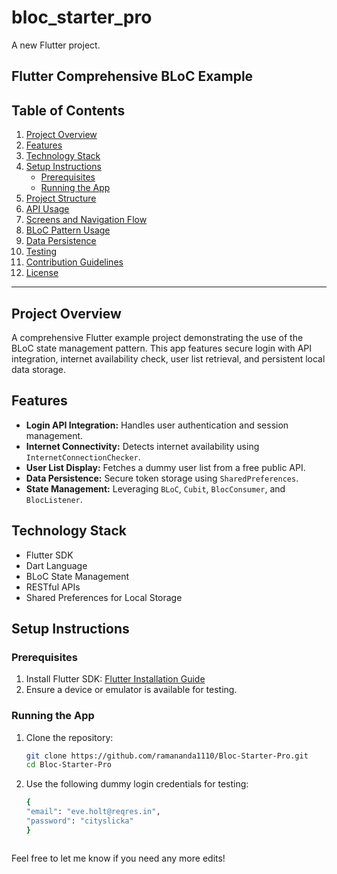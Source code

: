 # bloc_starter_pro

A new Flutter project.

## **Flutter Comprehensive BLoC Example**

## **Table of Contents**
1. [Project Overview](#project-overview)
2. [Features](#features)
3. [Technology Stack](#technology-stack)
4. [Setup Instructions](#setup-instructions)
   - [Prerequisites](#prerequisites)
   - [Running the App](#running-the-app)
5. [Project Structure](#project-structure)
6. [API Usage](#api-usage)
7. [Screens and Navigation Flow](#screens-and-navigation-flow)
8. [BLoC Pattern Usage](#bloc-pattern-usage)
9. [Data Persistence](#data-persistence)
10. [Testing](#testing)
11. [Contribution Guidelines](#contribution-guidelines)
12. [License](#license)

---

## **Project Overview**
A comprehensive Flutter example project demonstrating the use of the BLoC state management pattern. This app features secure login with API integration, internet availability check, user list retrieval, and persistent local data storage.

## **Features**
- **Login API Integration:** Handles user authentication and session management.
- **Internet Connectivity:** Detects internet availability using `InternetConnectionChecker`.
- **User List Display:** Fetches a dummy user list from a free public API.
- **Data Persistence:** Secure token storage using `SharedPreferences`.
- **State Management:** Leveraging `BLoC`, `Cubit`, `BlocConsumer`, and `BlocListener`.

## **Technology Stack**
- Flutter SDK
- Dart Language
- BLoC State Management
- RESTful APIs
- Shared Preferences for Local Storage

## **Setup Instructions**

### **Prerequisites**
1. Install Flutter SDK: [Flutter Installation Guide](https://flutter.dev/docs/get-started/install)
2. Ensure a device or emulator is available for testing.

### **Running the App**
1. Clone the repository:
   ```bash
   git clone https://github.com/ramananda1110/Bloc-Starter-Pro.git
   cd Bloc-Starter-Pro

2. Use the following dummy login credentials for testing:
   ```bash
   {
   "email": "eve.holt@reqres.in",
   "password": "cityslicka"
   }



Feel free to let me know if you need any more edits!
